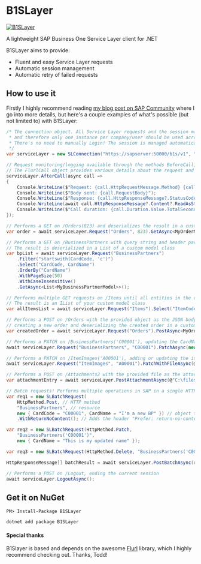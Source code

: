 # B1SLayer

[![B1SLayer](https://img.shields.io/nuget/v/B1SLayer.svg?maxAge=3600&label=B1SLayer)](https://www.nuget.org/packages/B1SLayer/)

A lightweight SAP Business One Service Layer client for .NET

B1SLayer aims to provide:
- Fluent and easy Service Layer requests
- Automatic session management
- Automatic retry of failed requests

## How to use it

Firstly I highly recommend reading [my blog post on SAP Community](https://blogs.sap.com/2022/05/23/b1slayer-a-clean-and-easy-way-to-consume-sap-business-one-service-layer-with-.net/) where I go into more details, but here's a couple examples of what's possible (but not limited to) with B1SLayer:

````c#
/* The connection object. All Service Layer requests and the session management are handled by this object
 * and therefore only one instance per company/user should be used across the entire application.
 * There's no need to manually Login! The session is managed automatically and renewed whenever necessary.
 */
var serviceLayer = new SLConnection("https://sapserver:50000/b1s/v1", "CompanyDB", "manager", "12345");

// Request monitoring/logging available through the methods BeforeCall, AfterCall and OnError.
// The FlurlCall object provides various details about the request and the response.
serviceLayer.AfterCall(async call =>
{
    Console.WriteLine($"Request: {call.HttpRequestMessage.Method} {call.HttpRequestMessage.RequestUri}");
    Console.WriteLine($"Body sent: {call.RequestBody}");
    Console.WriteLine($"Response: {call.HttpResponseMessage?.StatusCode}");
    Console.WriteLine(await call.HttpResponseMessage?.Content?.ReadAsStringAsync());
    Console.WriteLine($"Call duration: {call.Duration.Value.TotalSeconds} seconds");
});

// Performs a GET on /Orders(823) and deserializes the result in a custom model class
var order = await serviceLayer.Request("Orders", 823).GetAsync<MyOrderModel>();

// Performs a GET on /BusinessPartners with query string and header parameters supported by Service Layer
// The result is deserialized in a List of a custom model class
var bpList = await serviceLayer.Request("BusinessPartners")
    .Filter("startswith(CardCode, 'c')")
    .Select("CardCode, CardName")
    .OrderBy("CardName")
    .WithPageSize(50)
    .WithCaseInsensitive()
    .GetAsync<List<MyBusinessPartnerModel>>();

// Performs multiple GET requests on /Items until all entities in the database are obtained
// The result is an IList of your custom model class
var allItemsList = await serviceLayer.Request("Items").Select("ItemCode").GetAllAsync<MyItemModel>();

// Performs a POST on /Orders with the provided object as the JSON body, 
// creating a new order and deserializing the created order in a custom model class
var createdOrder = await serviceLayer.Request("Orders").PostAsync<MyOrderModel>(myNewOrderObject);

// Performs a PATCH on /BusinessPartners('C00001'), updating the CardName of the Business Partner
await serviceLayer.Request("BusinessPartners", "C00001").PatchAsync(new { CardName = "Updated BP name" });

// Performs a PATCH on /ItemImages('A00001'), adding or updating the item image
await serviceLayer.Request("ItemImages", "A00001").PatchWithFileAsync(@"C:\ItemImages\A00001.jpg");

// Performs a POST on /Attachments2 with the provided file as the attachment (other overloads available)
var attachmentEntry = await serviceLayer.PostAttachmentAsync(@"C:\files\myfile.pdf");

// Batch requests! Performs multiple operations in SAP in a single HTTP request
var req1 = new SLBatchRequest(
    HttpMethod.Post, // HTTP method
    "BusinessPartners", // resource
    new { CardCode = "C00001", CardName = "I'm a new BP" }) // object to be sent as the JSON body
    .WithReturnNoContent(); // Adds the header "Prefer: return-no-content" to the request

var req2 = new SLBatchRequest(HttpMethod.Patch,
    "BusinessPartners('C00001')",
    new { CardName = "This is my updated name" });

var req3 = new SLBatchRequest(HttpMethod.Delete, "BusinessPartners('C00001')");

HttpResponseMessage[] batchResult = await serviceLayer.PostBatchAsync(req1, req2, req3);

// Performs a POST on /Logout, ending the current session
await serviceLayer.LogoutAsync();
````

## Get it on NuGet

`PM> Install-Package B1SLayer`

`dotnet add package B1SLayer`

#### Special thanks

B1Slayer is based and depends on the awesome [Flurl](https://github.com/tmenier/Flurl) library, which I highly recommend checking out. Thanks, Todd!
